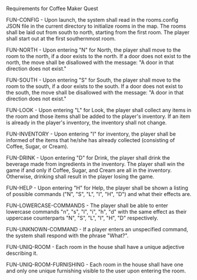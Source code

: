 Requirements for Coffee Maker Quest

FUN-CONFIG - Upon launch, the system shall read in the rooms.config JSON file
in the current directory to initialize rooms in the map.  The rooms shall be
laid out from south to north, starting from the first room.  The player shall
start out at the first southernmost room.

FUN-NORTH - Upon entering "N" for North, the player shall move to the room to
the north, if a door exists to the north.  If a door does not exist to the
north, the move shall be disallowed with the message: "A door in that direction
does not exist."

FUN-SOUTH - Upon entering "S" for South, the player shall move to the room to
the south, if a door exists to the south.  If a door does not exist to the
south, the move shall be disallowed with the message: "A door in that direction
does not exist."

FUN-LOOK - Upon entering "L" for Look, the player shall collect any items in
the room and those items shall be added to the player's inventory.  If an item
is already in the player's inventory, the inventory shall not change.

FUN-INVENTORY - Upon entering "I" for inventory, the player shall be informed
of the items that he/she has already collected (consisting of Coffee, Sugar, or
Cream).

FUN-DRINK - Upon entering "D" for Drink, the player shall drink the beverage
made from ingredients in the inventory.  The player shall win the game if and
only if Coffee, Sugar, and Cream are all in the inventory.  Otherwise, drinking
shall result in the player losing the game.

FUN-HELP - Upon entering "H" for Help, the player shall be shown a listing of
possible commands ("N", "S", "L", "I", "H", "D") and what their effects are.

FUN-LOWERCASE-COMMANDS - The player shall be able to enter lowercase commands
"n", "s", "l", "i", "h", "d" with the same effect as their uppercase
counterparts "N", "S", "L", "I", "H", "D" respectively.

FUN-UNKNOWN-COMMAND - If a player enters an unspecified command, the system
shall respond with the phrase "What?".

FUN-UNIQ-ROOM - Each room in the house shall have a unique adjective describing
it.

FUN-UNIQ-ROOM-FURNISHING - Each room in the house shall have one and only one
unique furnishing visible to the user upon entering the room.
